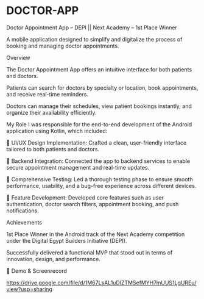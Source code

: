 # DOCTOR-APP
 Doctor Appointment App – DEPI || Next Academy – 1st Place Winner

A mobile application designed to simplify and digitalize the process of booking and managing doctor appointments.

 Overview
 
The Doctor Appointment App offers an intuitive interface for both patients and doctors.

Patients can search for doctors by specialty or location, book appointments, and receive real-time reminders.

Doctors can manage their schedules, view patient bookings instantly, and organize their availability efficiently.

My Role
I was responsible for the end-to-end development of the Android application using Kotlin, which included:

🔹 UI/UX Design Implementation: Crafted a clean, user-friendly interface tailored to both patients and doctors.

🔹 Backend Integration: Connected the app to backend services to enable secure appointment management and real-time updates.

🔹 Comprehensive Testing: Led a thorough testing phase to ensure smooth performance, usability, and a bug-free experience across different devices.

🔹 Feature Development: Developed core features such as user authentication, doctor search filters, appointment booking, and push notifications.

Achievements

 1st Place Winner in the Android track of the Next Academy competition under the Digital Egypt Builders Initiative (DEPI).

 Successfully delivered a functional MVP that stood out in terms of innovation, design, and performance.

🔗 Demo & Screenrecord

https://drive.google.com/file/d/1M67LsAL1uDlZTMSefMYH7mUUS1LgUREu/view?usp=sharing


